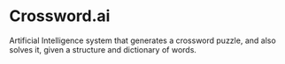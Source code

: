# Crossword.ai
Artificial Intelligence system that generates a crossword puzzle, and also solves it, given a structure and dictionary of words. 

